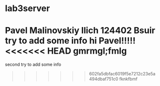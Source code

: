 # lab3server
Pavel Malinovskiy Ilich
124402 Bsuir
try to add some info
hi Pavel!!!!!
<<<<<<< HEAD
gmrmgl;fmlg
=======
second try to add some info
>>>>>>> 602fa5dbfac6019f5e7212c23e5a494dbaf751c0
 fknkfbmf
